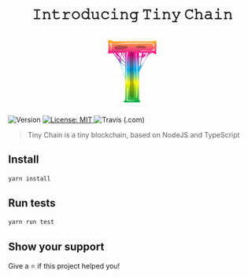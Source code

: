 <h1 align="center">𝙸𝚗𝚝𝚛𝚘𝚍𝚞𝚌𝚒𝚗𝚐 𝚃𝚒𝚗𝚢 𝙲𝚑𝚊𝚒𝚗 </br></br><img src="./tiny-chain.png" /></h1>
<p>
  <img alt="Version" src="https://img.shields.io/badge/version-1.0.0-blue.svg?cacheSeconds=2592000" />
  <a href="#" target="_blank">
    <img alt="License: MIT" src="https://img.shields.io/badge/License-MIT-yellow.svg" />
  </a>
  <img alt="Travis (.com)" src="https://img.shields.io/travis/com/ubuntugod/tiny-chain?style=flat-square&logo=travis">
</p>

> Tiny Chain is a tiny blockchain, based on NodeJS and TypeScript

## Install

```sh
yarn install
```

## Run tests

```sh
yarn run test
```

## Show your support

Give a ⭐️ if this project helped you!

